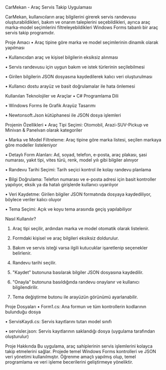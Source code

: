CarMekan - Araç Servis Takip Uygulaması

CarMekan, kullanıcıların araç bilgilerini girerek servis randevusu oluşturabildikleri, bakım ve onarım taleplerini seçebildikleri, ayrıca araç marka-model seçimlerini filtreleyebildikleri Windows Forms tabanlı bir araç servis takip programıdır.

Proje Amacı
• Araç tipine göre marka ve model seçimlerinin dinamik olarak yapılması

• Kullanıcıdan araç ve kişisel bilgilerin eksiksiz alınması

• Servis randevusu için uygun bakım ve istek türlerinin seçilebilmesi

• Girilen bilgilerin JSON dosyasına kaydedilerek kalıcı veri oluşturulması

• Kullanıcı dostu arayüz ve basit doğrulamalar ile hata önlemesi

Kullanılan Teknolojiler ve Araçlar
• C# Programlama Dili

• Windows Forms ile Grafik Arayüz Tasarımı

• Newtonsoft.Json kütüphanesi ile JSON dosya işlemleri

Projenin Özellikleri
• Araç Tipi Seçimi: Otomobil, Arazi-SUV-Pickup ve Minivan & Panelvan olarak kategoriler

• Marka ve Model Filtreleme: Araç tipine göre marka listesi, seçilen markaya göre modeller listeleniyor

• Detaylı Form Alanları: Ad, soyad, telefon, e-posta, araç plakası, şasi numarası, yakıt tipi, vites türü, renk, model yılı gibi bilgiler alınıyor

• Randevu Tarihi Seçimi: Tarih seçici kontrol ile kolay randevu planlama

• Bilgi Doğrulama: Telefon numarası ve e-posta adresi için basit kontroller yapılıyor, eksik ya da hatalı girişlerde kullanıcı uyarılıyor

• Veri Kaydetme: Girilen bilgiler JSON formatında dosyaya kaydediliyor, böylece veriler kalıcı oluyor

• Tema Seçimi: Açık ve koyu tema arasında geçiş yapılabiliyor

Nasıl Kullanılır?
1. Araç tipi seçilir, ardından marka ve model otomatik olarak listelenir.

2. Formdaki kişisel ve araç bilgileri eksiksiz doldurulur.

3. Bakım ve servis isteği varsa ilgili kutucuklar işaretlenip seçenekler belirlenir.

4. Randevu tarihi seçilir.

5. "Kaydet" butonuna basılarak bilgiler JSON dosyasına kaydedilir.

6. "Onayla" butonuna basıldığında randevu onaylanır ve kullanıcı bilgilendirilir.

7. Tema değiştirme butonu ile arayüzün görünümü ayarlanabilir.

Proje Dosyaları
• Form1.cs: Ana formun ve tüm kontrollerin kodlarının bulunduğu dosya

• ServisKaydi.cs: Servis kayıtlarını tutan model sınıfı

• servisler.json: Servis kayıtlarının saklandığı dosya (uygulama tarafından oluşturulur)

Proje Hakkında
Bu uygulama, araç sahiplerinin servis işlemlerini kolayca takip etmelerini sağlar. Projede temel Windows Forms kontrolleri ve JSON veri yönetimi kullanılmıştır. Öğrenme amaçlı yapılmış olup, temel programlama ve veri işleme becerilerini geliştirmeye yöneliktir.